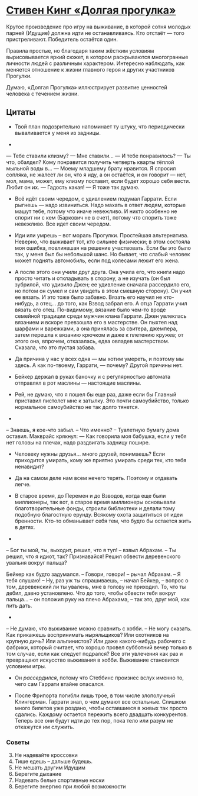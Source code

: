 # [Стивен Кинг «Долгая прогулка»](vk.com/@ip.biblioworm-stiven-king-dolgaya-progulka)

Крутое произведение про игру на выживание, в которой сотня молодых парней (Идущие) должна идти не останавливаясь.
Кто отстаёт — того пристреливают.
Победитель остаётся один.

Правила простые, но благодаря таким жёстким условиям вырисовывается яркий сюжет, в котором раскрываются многогранные личности людей с различным характером.
Интересно наблюдать, как меняется отношение к жизни главного героя и других участников Прогулки.

Думаю, «Долгая Прогулка» иллюстрирует развитие ценностей человека с течением жизни.


## Цитаты
- Твой план подозрительно напоминает ту штуку, что периодически вываливается у меня из задницы.

-
— Тебе ставили клизму?
— Мне ставили...
— И тебе понравилось?
— Ты что, обалдел?
Кому понравится получить четверть кварты тёплой мыльной воды в...
— Моему младшему брату нравится.
Я спросил сопляка, не жалеет ли он, что я иду, а он остаётся, и он говорит — нет, мол, мама, может, ему клизму поставит, если будет хорошо себя вести.
Любит он их.
— Гадость какая!
— Я тоже так думаю.

- Всё идёт своим чередом, с удивлением подумал Гаррати.
Если рыгнешь — надо извиниться.
Надо махать в ответ людям, которые машут тебе, потому что иначе невежливо.
И никто особенно не спорит ни с кем (Баркович не в счет), потому что спорить тоже невежливо.
Все идет своим чередом.

- Иди или умрешь – вот мораль Прогулки.
Простейшая альтернатива.
Неверно, что выживает тот, кто сильнее физически; в этом состояла моя ошибка, повлиявшая на решение участвовать.
Если бы это было так, у меня был бы небольшой шанс.
Но бывает, что слабый человек может поднять автомобиль, если под колесами лежит его жена.

- А после этого они учили друг друга.
Она учила его, что книги надо просто читать и откладывать в сторону, а не изучать (он был зубрилой, что удивило Джен; ее удивление сначала рассердило его, но потом он сумел и сам увидеть в этом смешную сторону).
Он учил ее вязать.
И это тоже было забавно.
Вязать его научил не кто-нибудь, а отец… до того, как Взвод забрал его.
А отца Гаррати учил вязать его отец.
По-видимому, вязание было чем-то вроде семейной традиции среди мужчин клана Гаррати.
Джен увлеклась вязанием и вскоре превзошла его в мастерстве.
Он пыхтел над шарфами и варежками, а она принялась за свитера, джемпера, затем перешла к вязанию крючком и даже к плетению кружев; от этого она, впрочем, отказалась, едва овладев мастерством.
Сказала, что это пустая забава.

- Да причина у нас у всех одна — мы хотим умереть, и поэтому мы здесь.
А как по-твоему, Гаррати, — почему?
Другой причины нет.

- Бейкер держал в руках баночку и с регулярностью автомата отправлял в рот маслины — настоящие маслины.

- Рей, не думаю, что я пошел бы еще раз, даже если бы Главный приставил пистолет мне к затылку.
Это почти самоубийство, только нормальное самоубийство не так долго тянется.

-
– Знаешь, я кое-что забыл.
– Что именно?
– Туалетную бумагу дома оставил.
Макврайс крякнул:
— Как говорила моя бабушка, если у тебя нет головы на плечах, надо раздвигать задницу пошире.

- Человеку нужны друзья… много друзей, понимаешь?
Если приходится умирать, кому же приятно умирать среди тех, кто тебя ненавидит?

- Да на самом деле нам всем нечего терять.
Поэтому и отдавать легче.

- В старое время, до Перемен и до Взводов, когда еще были миллионеры, так вот, в старое время миллионеры основывали благотворительные фонды, строили библиотеки и делали тому подобную благостную ерунду.
Всякому охота защититься от идеи бренности.
Кто-то обманывает себя тем, что будто бы остается жить в детях.

-
– Бог ты мой, ты, выходит, решил, что я туп! – взвыл Абрахам. – Ты решил, что я идиот, так?
Признавайся!
Решил обвести деревенского увальня вокруг пальца?

Бейкер как будто задумался.
– Говори, говори! – рычал Абрахам. – Я тебя слушаю!
– Ну, раз уж ты спрашиваешь, – начал Бейкер, – вопрос о том, деревенский ли ты увалень, мне в голову не приходил.
То, что ты дебил, давно установлено.
Что до того, чтобы обвести тебя вокруг пальца… – он положил руку на плечо Абрахама, – так это, друг мой, как пить дать.

-
– Не думаю, что выживание можно сравнить с хобби.
– Не могу сказать.
Как прикажешь воспринимать ныряльщиков?
Или охотников на крупную дичь?
Или альпинистов?
Или даже какого-нибудь рабочего с фабрики, который считает, что хорошо провел субботний вечер только в том случае, если как следует подрался?
Все эти увлечения как раз и превращают искусство выживания в хобби.
Выживание становится условием игры.

- Он _рассердился_, потому что Стеббинс произнес вслух именно то, чего сам Гаррати втайне опасался.

- После Фрипорта погибли лишь трое, в том числе злополучный Клингерман.
Гаррати знал, о чем думают все остальные.
Слишком много билетов уже роздано, чтобы оставшиеся в живых так просто сдались.
Каждому остается пережить всего двадцать конкурентов.
Теперь все они будут идти до тех пор, пока тело или разум не откажутся им служить.

### Советы
3. Не надевайте кроссовки
6. Тише едешь – дальше будешь.
8. Не мешать другим Идущим
10. Берегите дыхание
12. Надевать белые спортивные носки
13. Берегите энергию при любой возможности
